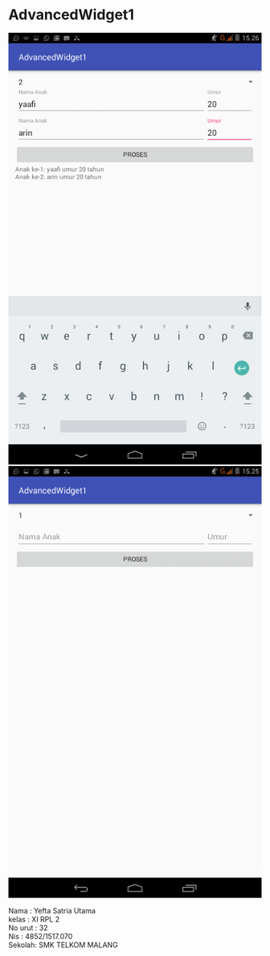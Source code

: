 # AdvancedWidget1

![Screenshot](https://github.com/yefta11/AdvancedWidget1/blob/master/advwdgt1.png)
![Screenshot](https://github.com/yefta11/AdvancedWidget1/blob/master/advwdg1.png)

Nama : Yefta Satria Utama <br>
kelas : XI RPL 2 <br>
No urut : 32 <br>
Nis : 4852/1517.070 <br> 
Sekolah: SMK TELKOM MALANG 
